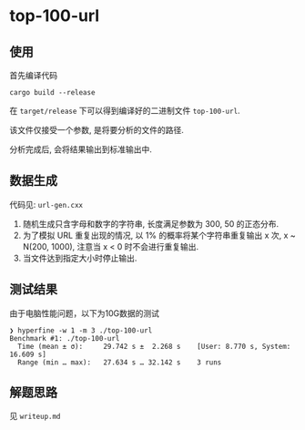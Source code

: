# top-100-url

## 使用

首先编译代码

```
cargo build --release
```

在 `target/release` 下可以得到编译好的二进制文件 `top-100-url`.

该文件仅接受一个参数, 是将要分析的文件的路径.

分析完成后, 会将结果输出到标准输出中.

## 数据生成

代码见: `url-gen.cxx`

1. 随机生成只含字母和数字的字符串, 长度满足参数为 300, 50 的正态分布.
2. 为了模拟 URL 重复出现的情况, 以 1% 的概率将某个字符串重复输出 x 次, x ~ N(200, 1000), 注意当 x < 0 时不会进行重复输出.
3. 当文件达到指定大小时停止输出.

## 测试结果

由于电脑性能问题，以下为10G数据的测试

```
❯ hyperfine -w 1 -m 3 ./top-100-url
Benchmark #1: ./top-100-url
  Time (mean ± σ):     29.742 s ±  2.268 s    [User: 8.770 s, System: 16.609 s]
  Range (min … max):   27.634 s … 32.142 s    3 runs
```
## 解题思路

见 `writeup.md`
